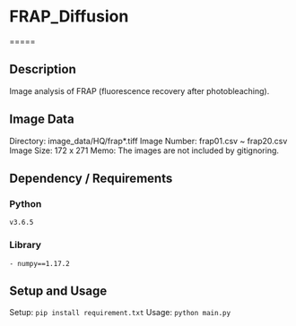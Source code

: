 # FRAP_Diffusion
=====
## Description
Image analysis of FRAP (fluorescence recovery after photobleaching).

## Image Data
Directory: image_data/HQ/frap*.tiff
Image Number: frap01.csv ~ frap20.csv
Image Size: 172 x 271
Memo: The images are not included by gitignoring.

## Dependency / Requirements
### Python
`v3.6.5`

### Library
```
- numpy==1.17.2

```

## Setup and Usage
Setup: `pip install requirement.txt`
Usage: `python main.py`